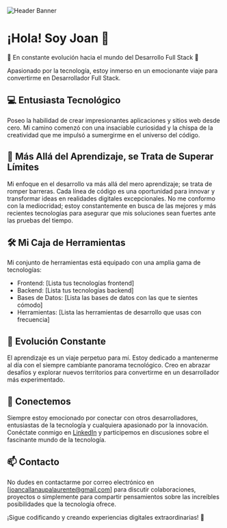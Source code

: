 ![Header Banner](https://dr.savee-cdn.com/things/6/4/d10ec910f5b75df746ef9d.webp)

# ¡Hola! Soy Joan 👋

🚀 En constante evolución hacia el mundo del Desarrollo Full Stack 🚀

Apasionado por la tecnología, estoy inmerso en un emocionante viaje para convertirme en Desarrollador Full Stack.

## 💻 Entusiasta Tecnológico

Poseo la habilidad de crear impresionantes aplicaciones y sitios web desde cero. Mi camino comenzó con una insaciable curiosidad y la chispa de la creatividad que me impulsó a sumergirme en el universo del código.

## 🌟 Más Allá del Aprendizaje, se Trata de Superar Límites

Mi enfoque en el desarrollo va más allá del mero aprendizaje; se trata de romper barreras. Cada línea de código es una oportunidad para innovar y transformar ideas en realidades digitales excepcionales. No me conformo con la mediocridad; estoy constantemente en busca de las mejores y más recientes tecnologías para asegurar que mis soluciones sean fuertes ante las pruebas del tiempo.

## 🛠️ Mi Caja de Herramientas

Mi conjunto de herramientas está equipado con una amplia gama de tecnologías:

- Frontend: [Lista tus tecnologías frontend]
- Backend: [Lista tus tecnologías backend]
- Bases de Datos: [Lista las bases de datos con las que te sientes cómodo]
- Herramientas: [Lista las herramientas de desarrollo que usas con frecuencia]

## 🌱 Evolución Constante

El aprendizaje es un viaje perpetuo para mí. Estoy dedicado a mantenerme al día con el siempre cambiante panorama tecnológico. Creo en abrazar desafíos y explorar nuevos territorios para convertirme en un desarrollador más experimentado.

## 💬 Conectemos

Siempre estoy emocionado por conectar con otros desarrolladores, entusiastas de la tecnología y cualquiera apasionado por la innovación. Conéctate conmigo en [LinkedIn](https://www.linkedin.com/in/joan-callanaupa-laurente-399a77251) y participemos en discusiones sobre el fascinante mundo de la tecnología.

## 📫 Contacto

No dudes en contactarme por correo electrónico en [joancallanaupalaurente@gmail.com] para discutir colaboraciones, proyectos o simplemente para compartir pensamientos sobre las increíbles posibilidades que la tecnología ofrece.

¡Sigue codificando y creando experiencias digitales extraordinarias! 🚀

